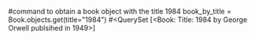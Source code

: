 #command to obtain a book object with the title 1984
book_by_title = Book.objects.get(title="1984")
#<QuerySet [<Book: Title: 1984 by George Orwell publsihed in 1949>]